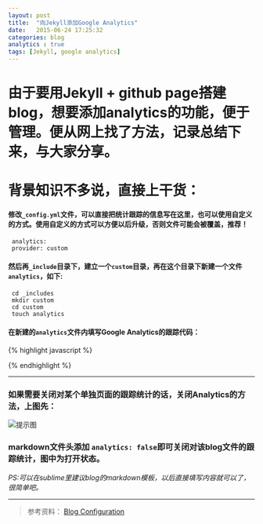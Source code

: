 ```yaml
---
layout: post
title:  "向Jekyll添加Google Analytics"
date:   2015-06-24 17:25:32
categories: blog
analytics : true
tags: [Jekyll, google analytics]
---
```


# 由于要用Jekyll + github page搭建blog，想要添加analytics的功能，便于管理。便从网上找了方法，记录总结下来，与大家分享。


# 背景知识不多说，直接上干货：  


#### 修改`_config.yml`文件，可以直接把统计跟踪的信息写在这里，也可以使用自定义的方式。使用自定义的方式可以方便以后升级，否则文件可能会被覆盖，推荐！      

     analytics:       
     provider: custom      


#### 然后再`_include`目录下，建立一个`custom`目录，再在这个目录下新建一个文件`analytics`，如下:
     cd _includes       
     mkdir custom     
     cd custom     
     touch analytics          


#### 在新建的`analytics`文件内填写Google Analytics的跟踪代码：

{% highlight javascript %}
<script>
  (function(i,s,o,g,r,a,m){i['GoogleAnalyticsObject']=r;i[r]=i[r]||function(){
  (i[r].q=i[r].q||[]).push(arguments)},i[r].l=1*new Date();a=s.createElement(o),
  m=s.getElementsByTagName(o)[0];a.async=1;a.src=g;m.parentNode.insertBefore(a,m)
  })(window,document,'script','//www.google-analytics.com/analytics.js','ga');

  ga('create', '这是跟踪ID', 'auto');
  ga('send', 'pageview');
</script>
{% endhighlight %}
  

***


### 如果需要关闭对某个单独页面的跟踪统计的话，关闭Analytics的方法，上图先：

![提示图](http://ww2.sinaimg.cn/large/0069kYsZjw1etfbviyllpj30d705et99.jpg)

### markdown文件头添加 `analytics: false`即可关闭对该blog文件的跟踪统计，图中为打开状态。

*PS:可以在sublime里建议blog的markdown模板，以后直接填写内容就可以了，很简单吧。*

***

> 参考资料：
  [Blog Configuration](http://jekyllbootstrap.com/usage/blog-configuration.html)


